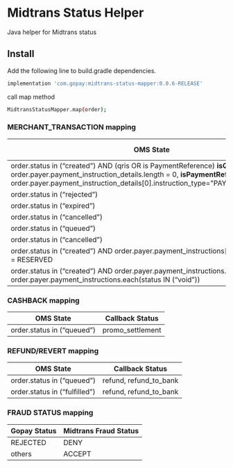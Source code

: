 # Midtrans Status Helper
Java helper for Midtrans status

## Install

Add the following line to build.gradle dependencies.
```bash
implementation 'com.gopay:midtrans-status-mapper:0.0.6-RELEASE'
```
call map method
```bash
MidtransStatusMapper.map(order);
```
### MERCHANT_TRANSACTION mapping
| OMS State                                                                                                                                                                                                                               | Callback Status |
|-----------------------------------------------------------------------------------------------------------------------------------------------------------------------------------------------------------------------------------------|:---------------:|
| order.status in (“created”) AND (qris OR is PaymentReference) **isQRIS** = order.payer.payment_instruction_details.length = 0, **isPaymentReference** = order.payer.payment_instruction_details[0].instruction_type="PAYMENT_REFERENCE" |     pending     |
| order.status in (“rejected”)                                                                                                                                                                                                            |      deny       |
| order.status in (“expired”)                                                                                                                                                                                                             |     expire      |
| order.status in (“cancelled”)                                                                                                                                                                                                           |     cancel      |
| order.status in (“queued”)                                                                                                                                                                                                              |   settlement    |
| order.status in (“cancelled”)                                                                                                                                                                                                           |     cancel      |
| order.status in (“created”) AND order.payer.payment_instructions[].reservation_status = RESERVED                                                                                                                                        |   authorized    |
| order.status in (“created”) AND order.payer.payment_instructions.length>0 AND order.payer.payment_instructions.each(status IN (“void”))                                                                                                 |     failure     |

### CASHBACK mapping
| OMS State                  | Callback Status  |
|----------------------------|:----------------:|
| order.status in (“queued”) | promo_settlement |

### REFUND/REVERT mapping
| OMS State                     |    Callback Status     |
|-------------------------------|:----------------------:|
| order.status in (“queued”)    | refund, refund_to_bank |
| order.status in (“fulfilled”) | refund, refund_to_bank |

### FRAUD STATUS mapping
| Gopay Status |  Midtrans Fraud Status |
|--------------|------------------------|
| REJECTED     | DENY                   |
| others       | ACCEPT                 |
